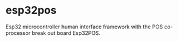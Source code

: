 # esp32pos
Esp32 microcontroller human interface framework with the POS co-processor break out board Esp32POS.

